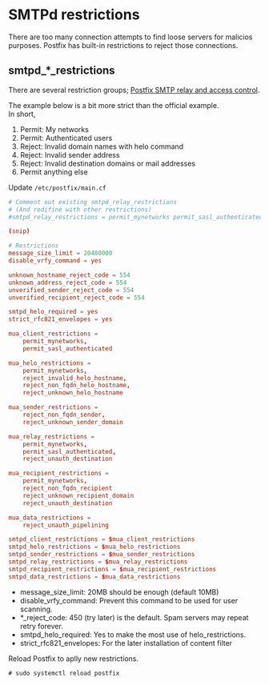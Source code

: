 # SMTPd restrictions

There are too many connection attempts to find loose servers for malicios purposes. Postfix has built-in restrictions to reject those connections.

## smtpd_*_restrictions

There are several restriction groups; [Postfix SMTP relay and access control](https://www.postfix.org/SMTPD_ACCESS_README.html).

The example below is a bit more strict than the official example.  
In short,

1. Permit: My networks
2. Permit: Authenticated users
3. Reject: Invalid domain names with helo command
4. Reject: Invalid sender address
5. Reject: Invalid destination domains or mail addresses
6. Permit anything else

Update `/etc/postfix/main.cf`

```conf
# Comment out existing smtpd_relay_restrictions
# (And redifine with other restrictions)
#smtpd_relay_restrictions = permit_mynetworks permit_sasl_authenticated defer_unauth_destination

(snip)

# Restrictions
message_size_limit = 20480000
disable_vrfy_command = yes

unknown_hostname_reject_code = 554
unknown_address_reject_code = 554
unverified_sender_reject_code = 554
unverified_recipient_reject_code = 554

smtpd_helo_required = yes
strict_rfc821_envelopes = yes

mua_client_restrictions =
    permit_mynetworks,
    permit_sasl_authenticated

mua_helo_restrictions =
    permit_mynetworks,
    reject_invalid_helo_hostname,
    reject_non_fqdn_helo_hostname,
    reject_unknown_helo_hostname

mua_sender_restrictions =
    reject_non_fqdn_sender,
    reject_unknown_sender_domain

mua_relay_restrictions =
    permit_mynetworks,
    permit_sasl_authenticated,
    reject_unauth_destination

mua_recipient_restrictions =
    permit_mynetworks,
    reject_non_fqdn_recipient
    reject_unknown_recipient_domain
    reject_unauth_destination

mua_data_restrictions =
    reject_unauth_pipelining

smtpd_client_restrictions = $mua_client_restrictions
smtpd_helo_restrictions = $mua_helo_restrictions
smtpd_sender_restrictions = $mua_sender_restrictions
smtpd_relay_restrictions = $mua_relay_restrictions
smtpd_recipient_restrictions = $mua_recipient_restrictions
smtpd_data_restrictions = $mua_data_restrictions
```

- message_size_limit: 20MB should be enough (default 10MB)
- disable_vrfy_command: Prevent this command to be used for user scanning.
- *_reject_code: 450 (try later) is the default. Spam servers may repeat retry forever.
- smtpd_helo_required: Yes to make the most use of helo_restrictions.
- strict_rfc821_envelopes: For the later installation of content filter

Reload Postfix to aplly new restrictions.

```console
# sudo systemctl reload postfix
```
